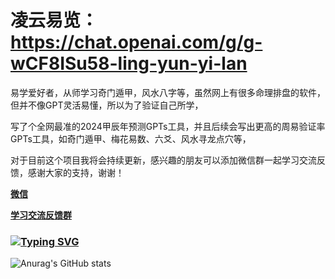 # 凌云易览：https://chat.openai.com/g/g-wCF8ISu58-ling-yun-yi-lan

易学爱好者，从师学习奇门遁甲，风水八字等，虽然网上有很多命理排盘的软件，但并不像GPT灵活易懂，所以为了验证自己所学，

写了个全网最准的2024甲辰年预测GPTs工具，并且后续会写出更高的周易验证率GPTs工具，如奇门遁甲、梅花易数、六爻、风水寻龙点穴等，

对于目前这个项目我将会持续更新，感兴趣的朋友可以添加微信群一起学习交流反馈，感谢大家的支持，谢谢！


**[微信](https://github.com/Chiliovo/-/blob/main/chili.jpg?raw=true)**

**[学习交流反馈群](https://github.com/Chiliovo/-/blob/main/1.jpg?raw=true)**

### [![Typing SVG](https://readme-typing-svg.demolab.com?font=Fira+Code&size=16&duration=10000&pause=50&color=7833F7&center=%E5%81%87&vCenter=%E5%81%87&repeat=%E7%9C%9F&random=%E5%81%87&width=435&lines=%E6%97%B6%E9%97%B4%E4%BC%9A%E6%98%AF%E6%9C%80%E5%A5%BD%E7%9A%84%E7%AD%94%E6%A1%88)](https://git.io/typing-svg)

![Anurag's GitHub stats](https://github-readme-stats.vercel.app/api?username=Chiliovo&show_icons=true&theme=tokyonight) 
